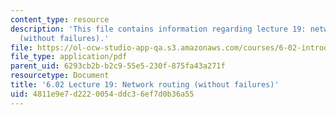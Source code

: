 ```yaml
---
content_type: resource
description: 'This file contains information regarding lecture 19: network routing
  (without failures).'
file: https://ol-ocw-studio-app-qa.s3.amazonaws.com/courses/6-02-introduction-to-eecs-ii-digital-communication-systems-fall-2012/4811e9e7d2220054ddc36ef7d0b36a55_MIT6_02F12_lec19.pdf
file_type: application/pdf
parent_uid: 6293cb2b-b2c9-55e5-230f-875fa43a271f
resourcetype: Document
title: '6.02 Lecture 19: Network routing (without failures)'
uid: 4811e9e7-d222-0054-ddc3-6ef7d0b36a55
---
```

